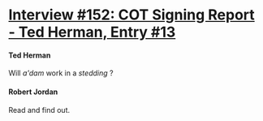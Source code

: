 # [Interview #152: COT Signing Report - Ted Herman, Entry #13](https://www.theoryland.com/intvmain.php?i=152#13)

#### Ted Herman

Will
*a'dam*
work in a
*stedding*
?

#### Robert Jordan

Read and find out.

